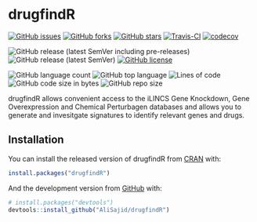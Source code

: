 
<!-- README.md is generated from README.Rmd. Please edit that file -->

# drugfindR

<!-- badges: start -->

[![GitHub
issues](https://img.shields.io/github/issues/AliSajid/drugfindR)](https://github.com/AliSajid/drugfindR/issues)
[![GitHub
forks](https://img.shields.io/github/forks/AliSajid/drugfindR)](https://github.com/AliSajid/drugfindR/network)
[![GitHub
stars](https://img.shields.io/github/stars/AliSajid/drugfindR)](https://github.com/AliSajid/drugfindR/stargazers)
[![Travis-CI](https://img.shields.io/travis/com/AliSajid/drugfindR)]()
[![codecov](https://codecov.io/gh/AliSajid/drugfindR/branch/main/graph/badge.svg?token=HP1VFCRZ0M)]()

![GitHub release (latest SemVer including
pre-releases)](https://img.shields.io/github/v/release/AliSajid/drugfindR?include_prereleases&label=latest-release)
![GitHub release (latest
SemVer)](https://img.shields.io/github/v/release/AliSajid/drugfindR?label=latest-stable)
[![GitHub
license](https://img.shields.io/github/license/AliSajid/drugfindR)](https://github.com/AliSajid/drugfindR/blob/main/LICENSE)

![GitHub language
count](https://img.shields.io/github/languages/count/AliSajid/drugfindR)
![GitHub top
language](https://img.shields.io/github/languages/top/AliSajid/drugfindR)
![Lines of
code](https://img.shields.io/tokei/lines/github/AliSajid/drugfindR)
![GitHub code size in
bytes](https://img.shields.io/github/languages/code-size/AliSajid/drugfindR)
![GitHub repo
size](https://img.shields.io/github/repo-size/AliSajid/drugfindR)
<!-- badges: end -->

drugfindR allows convenient access to the iLINCS Gene Knockdown, Gene
Overexpression and Chemical Perturbagen databases and allows you to
generate and invesitgate signatures to identify relevant genes and
drugs.

## Installation

You can install the released version of drugfindR from
[CRAN](https://CRAN.R-project.org) with:

``` r
install.packages("drugfindR")
```

And the development version from [GitHub](https://github.com/) with:

``` r
# install.packages("devtools")
devtools::install_github("AliSajid/drugfindR")
```
